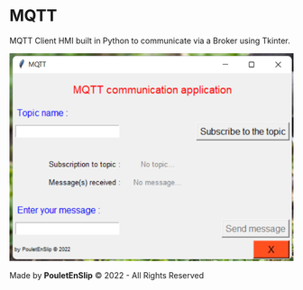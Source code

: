 # MQTT
MQTT Client HMI built in Python to communicate via a Broker using Tkinter.

![0](https://github.com/PouletEnSlip/MQTT/blob/main/mqtt.png)

Made by **PouletEnSlip** © 2022 - All Rights Reserved
